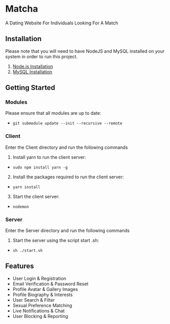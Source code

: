 # Matcha
A Dating Website For Individuals Looking For A Match

## Installation
Please note that you will need to have NodeJS and MySQL installed on your system in order to run this project.
1. [Node.js Installation](https://nodejs.org/en/)
2. [MySQL Installation](https://itsfoss.com/install-mysql-ubuntu/)
## Getting Started
### Modules
Please ensure that all modules are up to date:
- `git submodule update --init --recursive --remote`
### Client
Enter the Client directory and run  the following commands
1. Install yarn to run the client server:
- `sudo npm install yarn -g`
2. Install the packages required to run the client server:
- `yarn install`
3. Start the client server:
- `nodemon`

### Server
Enter the Server directory and run the following commands
1. Start the server using the script start .sh:
- `sh ./start.sh`

## Features
- User Login & Registration
- Email Verification & Password Reset
- Profile Avatar & Gallery Images
- Profile Biography & Interests
- User Search & Filter
- Sexual Preference Matching
- Live Notifications & Chat
- User Blocking & Reporting
